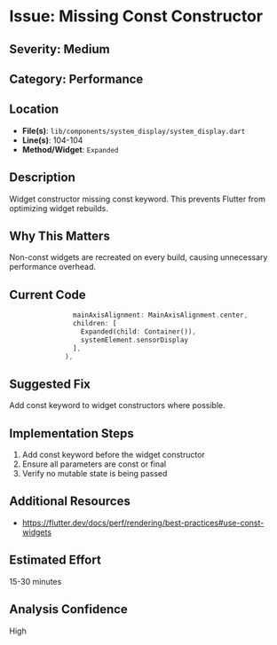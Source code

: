 # Issue: Missing Const Constructor

## Severity: Medium

## Category: Performance

## Location
- **File(s)**: `lib/components/system_display/system_display.dart`
- **Line(s)**: 104-104
- **Method/Widget**: `Expanded`

## Description
Widget constructor missing const keyword. This prevents Flutter from optimizing widget rebuilds.

## Why This Matters
Non-const widgets are recreated on every build, causing unnecessary performance overhead.

## Current Code
```dart
                mainAxisAlignment: MainAxisAlignment.center,
                children: [
                  Expanded(child: Container()),
                  systemElement.sensorDisplay
                ],
              ),
```

## Suggested Fix
Add const keyword to widget constructors where possible.

## Implementation Steps
1. Add const keyword before the widget constructor
2. Ensure all parameters are const or final
3. Verify no mutable state is being passed

## Additional Resources
- https://flutter.dev/docs/perf/rendering/best-practices#use-const-widgets

## Estimated Effort
15-30 minutes

## Analysis Confidence
High
